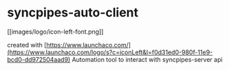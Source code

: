 # syncpipes-auto-client
[[images/logo/icon-left-font.png]]

created with [https://www.launchaco.com/](https://www.launchaco.com/logo/s?c=iconLeft&l=f0d31ed0-980f-11e9-bcd0-dd972504aad9)
Automation tool to interact with syncpipes-server api
